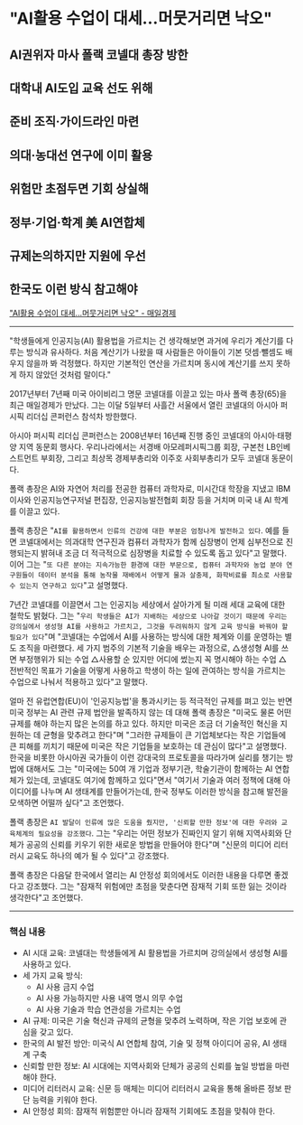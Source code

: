 # "AI활용 수업이 대세…머뭇거리면 낙오"
## AI권위자 마사 폴랙 코넬대 총장 방한
## 대학내 AI도입 교육 선도 위해
## 준비 조직·가이드라인 마련
## 의대·농대선 연구에 이미 활용
## 위험만 초점두면 기회 상실해
## 정부·기업·학계 美 AI연합체
## 규제논의하지만 지원에 우선
## 한국도 이런 방식 참고해야
["AI활용 수업이 대세…머뭇거리면 낙오" - 매일경제](https://n.news.naver.com/article/newspaper/009/0005284597?date=20240408)

---

"학생들에게 인공지능(AI) 활용법을 가르치는 건 생각해보면 과거에 우리가 계산기를 다루는 방식과 유사하다. 처음 계산기가 나왔을 때 사람들은 아이들이 기본 덧셈·뺄셈도 배우지 않을까 봐 걱정했다. 하지만 기본적인 연산을 가르치며 동시에 계산기를 쓰지 못하게 하지 않았던 것처럼 말이다."

2017년부터 7년째 미국 아이비리그 명문 코넬대를 이끌고 있는 마사 폴랙 총장(65)을 최근 매일경제가 만났다. 그는 이달 5일부터 사흘간 서울에서 열린 코넬대의 아시아 퍼시픽 리더십 콘퍼런스 참석차 방한했다.

아시아 퍼시픽 리더십 콘퍼런스는 2008년부터 16년째 진행 중인 코넬대의 아시아·태평양 지역 동문회 행사다. 우리나라에서는 서경배 아모레퍼시픽그룹 회장, 구본천 LB인베스트먼트 부회장, 그리고 최상목 경제부총리와 이주호 사회부총리가 모두 코넬대 동문이다.

폴랙 총장은 AI와 자연어 처리를 전공한 컴퓨터 과학자로, 미시간대 학장을 지냈고 IBM 이사와 인공지능연구저널 편집장, 인공지능발전협회 회장 등을 거치며 미국 내 AI 학계를 이끌고 있다.

폴랙 총장은 "`AI를 활용하면서 인류의 건강에 대한 부분은 엄청나게 발전하고 있다`. 예를 들면 코넬대에서는 의과대학 연구진과 컴퓨터 과학자가 함께 심장병이 언제 심부전으로 진행되는지 밝혀내 조금 더 적극적으로 심장병을 치료할 수 있도록 돕고 있다"고 말했다. 이어 그는 "`또 다른 분야는 지속가능한 환경에 대한 부문으로, 컴퓨터 과학자와 농업 분야 연구원들이 데이터 분석을 통해 농작물 재배에서 어떻게 물과 살충제, 화학비료를 최소로 사용할 수 있는지 연구하고 있다`"고 설명했다.

7년간 코넬대를 이끌면서 그는 인공지능 세상에서 살아가게 될 미래 세대 교육에 대한 철학도 밝혔다. 그는 "`우리 학생들은 AI가 지배하는 세상으로 나아갈 것이기 때문에 우리는 강의실에서 생성형 AI를 사용하고 가르치고, 그것을 두려워하지 않게 교육 방식을 바꿔야 할 필요가 있다`"며 "코넬대는 수업에서 AI를 사용하는 방식에 대한 체계와 이를 운영하는 별도 조직을 마련했다. 세 가지 범주의 기본적 기술을 배우는 과정으로, △생성형 AI를 쓰면 부정행위가 되는 수업 △사용할 순 있지만 어디에 썼는지 꼭 명시해야 하는 수업 △전반적인 목표가 기술을 어떻게 사용하고 학생이 하는 일에 관여하는 방식을 가르치는 수업으로 나눠서 적용하고 있다"고 말했다.

얼마 전 유럽연합(EU)이 '인공지능법'을 통과시키는 등 적극적인 규제를 펴고 있는 반면 미국 정부는 AI 관련 규제 법안을 발족하지 않는 데 대해 폴랙 총장은 "미국도 물론 어떤 규제를 해야 하는지 많은 논의를 하고 있다. 하지만 미국은 조금 더 기술적인 혁신을 지원하는 데 균형을 맞추려고 한다"며 "그러한 규제들이 큰 기업체보다는 작은 기업들에 큰 피해를 끼치기 때문에 미국은 작은 기업들을 보호하는 데 관심이 많다"고 설명했다. 한국을 비롯한 아시아권 국가들이 이런 강대국의 프로토콜을 따라가며 실리를 챙기는 방법에 대해서도 그는 "미국에는 50여 개 기업과 정부기관, 학술기관이 함께하는 AI 연합체가 있는데, 코넬대도 여기에 함께하고 있다"면서 "여기서 기술과 여러 정책에 대해 아이디어를 나누며 AI 생태계를 만들어가는데, 한국 정부도 이러한 방식을 참고해 발전을 모색하면 어떨까 싶다"고 조언했다.

폴랙 총장은 `AI 발달이 인류에 많은 도움을 줬지만, '신뢰할 만한 정보'에 대한 우려와 교육체계의 필요성을 강조했다`. 그는 "우리는 어떤 정보가 진짜인지 알기 위해 지역사회와 단체가 공공의 신뢰를 키우기 위한 새로운 방법을 만들어야 한다"며 "신문의 미디어 리터러시 교육도 하나의 예가 될 수 있다"고 강조했다.

폴랙 총장은 다음달 한국에서 열리는 AI 안정성 회의에서도 이러한 내용을 다루면 좋겠다고 강조했다. 그는 "잠재적 위험에만 초점을 맞춘다면 잠재적 기회 또한 잃는 것이라 생각한다"고 조언했다.


---

### 핵심 내용

* AI 시대 교육: 코넬대는 학생들에게 AI 활용법을 가르치며 강의실에서 생성형 AI를 사용하고 있다.
* 세 가지 교육 방식:
    - AI 사용 금지 수업
    - AI 사용 가능하지만 사용 내역 명시 의무 수업
    - AI 사용 기술과 학습 연관성을 가르치는 수업
* AI 규제: 미국은 기술 혁신과 규제의 균형을 맞추려 노력하며, 작은 기업 보호에 관심을 갖고 있다.
* 한국의 AI 발전 방안: 미국식 AI 연합체 참여, 기술 및 정책 아이디어 공유, AI 생태계 구축
* 신뢰할 만한 정보: AI 시대에는 지역사회와 단체가 공공의 신뢰를 높일 방법을 마련해야 한다.
* 미디어 리터러시 교육: 신문 등 매체는 미디어 리터러시 교육을 통해 올바른 정보 판단 능력을 키워야 한다.
* AI 안정성 회의: 잠재적 위험뿐만 아니라 잠재적 기회에도 초점을 맞춰야 한다.

